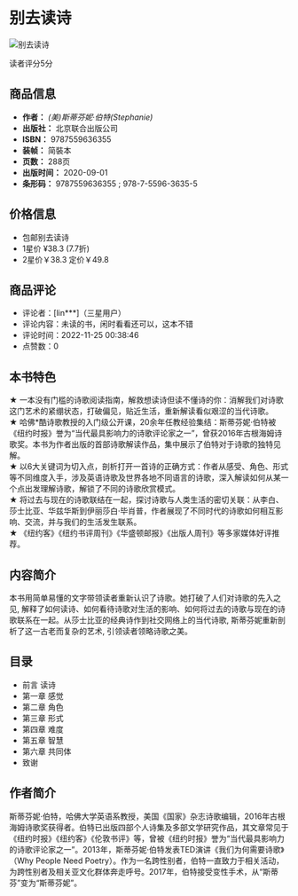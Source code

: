 # 别去读诗

![别去读诗](//image12.bookschina.com/2020/20201112/1/8429147.jpg)

读者评分5分

## 商品信息

- **作者：** _(美)斯蒂芬妮·伯特(Stephanie)_
- **出版社：** 北京联合出版公司
- **ISBN：** 9787559636355
- **装帧：** 简裝本
- **页数：** 288页
- **出版时间：** 2020-09-01
- **条形码：** 9787559636355 ; 978-7-5596-3635-5

## 价格信息

- 包邮别去读诗
- 1星价 ¥38.3 (7.7折)
- 2星价￥38.3 定价￥49.8

## 商品评论

- 评论者：[lin***]（三星用户）
- 评论内容：未读的书，闲时看看还可以，这本不错
- 评论时间：2022-11-25 00:38:46
- 点赞数：0

## 本书特色

★ 一本没有门槛的诗歌阅读指南，解救想读诗但读不懂诗的你：消解我们对诗歌这门艺术的紧绷状态，打破偏见，贴近生活，重新解读看似艰涩的当代诗歌。  
★ 哈佛*酷诗歌教授的入门级公开课，20余年任教经验集结：斯蒂芬妮·伯特被《纽约时报》誉为“当代最具影响力的诗歌评论家之一”，曾获2016年古根海姆诗歌奖。本书为作者出版的首部诗歌解读作品，集中展示了伯特对于诗歌的独特见解。  
★ 以6大关键词为切入点，剖析打开一首诗的正确方式：作者从感受、角色、形式等不同维度入手，涉及英语诗歌及世界各地不同语言的诗歌，深入解读如何从某一个点出发理解诗歌，解锁了不同的诗歌欣赏模式。  
★ 将过去与现在的诗歌联结在一起，探讨诗歌与人类生活的密切关联：从李白、莎士比亚、华兹华斯到伊丽莎白·毕肖普，作者展现了不同时代的诗歌如何相互影响、交流，并与我们的生活发生联系。  
★ 《纽约客》《纽约书评周刊》《华盛顿邮报》《出版人周刊》等多家媒体好评推荐。

## 内容简介

本书用简单易懂的文字带领读者重新认识了诗歌。她打破了人们对诗歌的先入之见, 解释了如何读诗、如何看待诗歌对生活的影响、如何将过去的诗歌与现在的诗歌联系在一起。从莎士比亚的经典诗作到社交网络上的当代诗歌, 斯蒂芬妮重新剖析了这一古老而复杂的艺术, 引领读者领略诗歌之美。

## 目录

- 前言 读诗
- 第一章 感觉
- 第二章 角色
- 第三章 形式
- 第四章 难度
- 第五章 智慧
- 第六章 共同体
- 致谢

## 作者简介

斯蒂芬妮·伯特，哈佛大学英语系教授，美国《国家》杂志诗歌编辑，2016年古根海姆诗歌奖获得者。伯特已出版四部个人诗集及多部文学研究作品，其文章常见于《纽约时报》《纽约客》《伦敦书评》等，曾被《纽约时报》誉为“当代最具影响力的诗歌评论家之一”。2013年，斯蒂芬妮·伯特发表TED演讲《我们为何需要诗歌》（Why People Need Poetry）。作为一名跨性别者，伯特一直致力于相关活动，为跨性别者及相关亚文化群体奔走呼号。2017年，伯特接受变性手术，从“斯蒂芬”变为“斯蒂芬妮”。